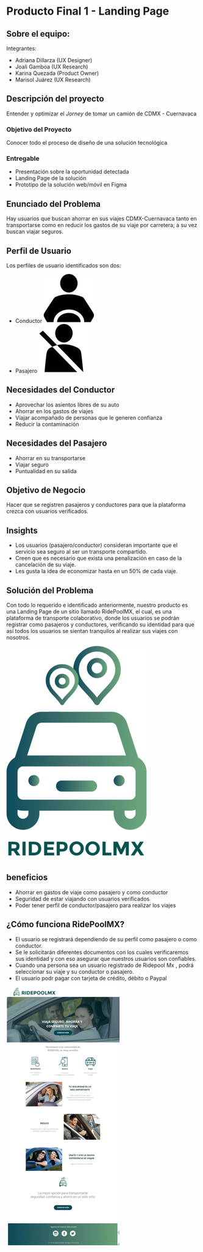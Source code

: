 # __Producto Final 1 - Landing Page__

## Sobre el equipo:
Integrantes:
- Adriana Dillarza (UX Designer)
- Joali Gamboa      (UX Research)
- Karina Quezada    (Product Owner)
- Marisol Juárez    (UX Research)


## Descripción del proyecto
Entender y optimizar el _Jorney_ de tomar un camión de CDMX - Cuernavaca

### Objetivo del Proyecto
Conocer todo el proceso de diseño de una solución tecnológica

### Entregable
- Presentación sobre la oportunidad detectada
- Landing Page de la solución
- Prototipo de la solución web/móvil en Figma

## Enunciado del Problema
Hay usuarios que buscan ahorrar en sus viajes CDMX-Cuernavaca tanto en transportarse como en reducir los gastos de su viaje por carretera; a su vez buscan viajar seguros.

## Perfil de Usuario
Los perfiles de usuario identificados son dos:
- Conductor ![conductor](https://github.com/frishlin/ridepool-mx/blob/master/assets/imgs/conductor.png)
- Pasajero  ![pasajero](https://github.com/frishlin/ridepool-mx/blob/master/assets/imgs/pasajero.png)


## Necesidades del Conductor
- Aprovechar los asientos libres de su auto
- Ahorrar en los gastos de viajes
- Viajar acompañado de personas que le generen confianza
- Reducir la contaminación

## Necesidades del Pasajero
- Ahorrar en su transportarse
- Viajar seguro
- Puntualidad en su salida

## Objetivo de Negocio
Hacer que se registren pasajeros y conductores para que la plataforma crezca con usuarios verificados.

## Insights
- Los usuarios (pasajero/conductor) consideran importante que el servicio sea seguro al ser un transporte compartido.
- Creen que es necesario que exista una penalización en caso de la cancelación de su viaje.
- Les gusta la idea de economizar hasta en un 50% de cada viaje.

## Solución del Problema
Con todo lo requerido e identificado anteriormente, nuestro producto es una Landing Page de un sitio llamado RidePoolMX, el cual, es una plataforma de transporte colaborativo, donde los usuarios se podrán registrar como pasajeros y conductores, verificando  su identidad para que así todos los usuarios se sientan tranquilos al realizar sus viajes con nosotros.

![logo](https://github.com/frishlin/ridepool-mx/blob/master/assets/imgs/logo.png)

## beneficios
- Ahorrar en gastos de viaje como pasajero y como conductor
- Seguridad de estar viajando con usuarios verificados
- Poder tener perfil de conductor/pasajero para realizar los viajes

## ¿Cómo funciona RidePoolMX?
- El usuario se registrará dependiendo de su perfil como pasajero o como conductor.
- Se le solicitarán diferentes documentos con los cuales verificaremos sus identidad y con eso asegurar que nuestros usuarios son confiables.
- Cuando una persona sea un usuario registrado de Ridepool Mx , podrá seleccionar su viaje y su conductor o pasajero.
- El usuario podr pagar con tarjeta de crédito, débito o Paypal

![landing-page](https://github.com/frishlin/ridepool-mx/blob/master/assets/imgs/landing.png)

